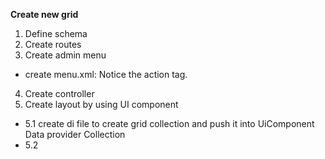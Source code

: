 **Create new grid**
1. Define schema
2. Create routes
3. Create admin menu
- create menu.xml: Notice the action tag.
4. Create controller
5. Create layout by using UI component
- 5.1 create di file to create grid collection and push it into UiComponent Data provider Collection
- 5.2
